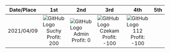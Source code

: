 | Date/Place 	| 1st 	| 2nd 	| 3rd 	| 4th 	| 5th 	|
|-	|-	|-	|-	|-	|-	|
| 2021/04/09 	| ![GitHub Logo](/images/suchy.png) <center>Suchy <br/>Profit: 200</center> 	| ![GitHub Logo](/images/szarp.png) <center>Admin <br/>Profit: 0 </center> 	| ![GitHub Logo](/images/czekam.png) <center>Czekam<br/>Profit: -100</center> 	| ![GitHub Logo](/images/112.png) <center>112 <br/>Profit: -100 	|  	|